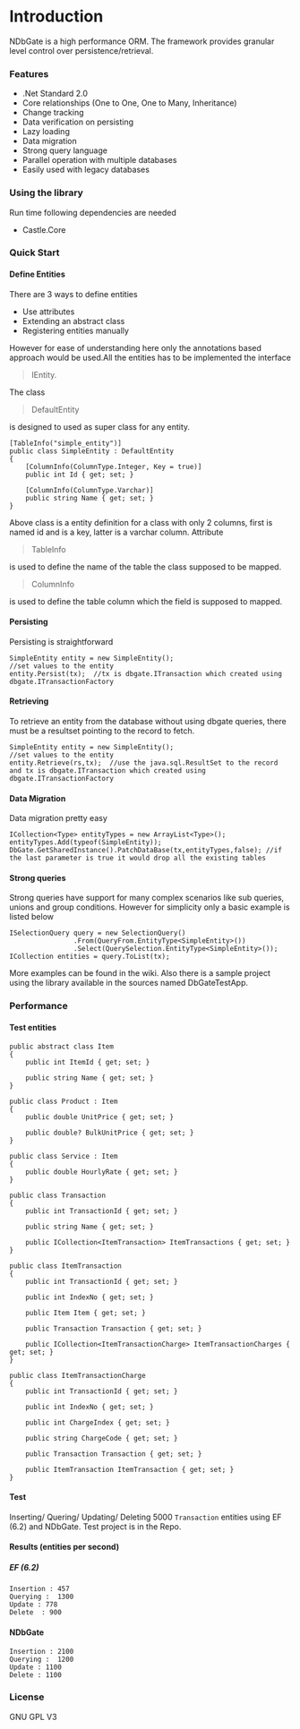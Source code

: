 # Introduction
NDbGate is a high performance ORM. The framework provides granular level control over persistence/retrieval.

### Features
* .Net Standard 2.0
* Core relationships (One to One, One to Many, Inheritance)
* Change tracking
* Data verification on persisting
* Lazy loading
* Data migration
* Strong query language
* Parallel operation with multiple databases
* Easily used with legacy databases

### Using the library
Run time following dependencies are needed
* Castle.Core

### Quick Start
#### Define Entities
There are 3 ways to define entities
* Use attributes
* Extending an abstract class
* Registering entities manually

However for ease of understanding here only the annotations based approach would be used.All the entities has to be implemented the interface 
>IEntity.

The class
>DefaultEntity

is designed to used as super class for any entity.

   	[TableInfo("simple_entity")]
	public class SimpleEntity : DefaultEntity
	{
		[ColumnInfo(ColumnType.Integer, Key = true)]
		public int Id { get; set; }

		[ColumnInfo(ColumnType.Varchar)]
		public string Name { get; set; }
	}

Above class is a entity definition for a class with only 2 columns, first is named id and is a key, latter is a varchar column. Attribute
>TableInfo 

is used to define the name of the table the class supposed to be mapped. 
>ColumnInfo

is used to define the table column which the field is supposed to mapped.

#### Persisting
Persisting is straightforward

	SimpleEntity entity = new SimpleEntity();
	//set values to the entity
	entity.Persist(tx);  //tx is dbgate.ITransaction which created using dbgate.ITransactionFactory 

#### Retrieving
To retrieve an entity from the database without using dbgate queries, there must be a resultset pointing to the record to fetch.

	SimpleEntity entity = new SimpleEntity();
	//set values to the entity
	entity.Retrieve(rs,tx);  //use the java.sql.ResultSet to the record and tx is dbgate.ITransaction which created using dbgate.ITransactionFactory

#### Data Migration
Data migration pretty easy

	ICollection<Type> entityTypes = new ArrayList<Type>();
	entityTypes.Add(typeof(SimpleEntity));
	DbGate.GetSharedInstance().PatchDataBase(tx,entityTypes,false); //if the last parameter is true it would drop all the existing tables

#### Strong queries
Strong queries have support for many complex scenarios like sub queries, unions and group conditions. However for simplicity only a basic example is listed below

	ISelectionQuery query = new SelectionQuery()
					.From(QueryFrom.EntityType<SimpleEntity>())
					.Select(QuerySelection.EntityType<SimpleEntity>());
	ICollection entities = query.ToList(tx);

More examples can be found in the wiki. Also there is a sample project using the library available in the sources named DbGateTestApp.

### Performance
#### Test entities
	
	public abstract class Item
    {
        public int ItemId { get; set; }

        public string Name { get; set; }
    }
	
	public class Product : Item
    {
        public double UnitPrice { get; set; }

        public double? BulkUnitPrice { get; set; }
    }
	
	public class Service : Item
    {
        public double HourlyRate { get; set; }
    }
	
	public class Transaction
    {
        public int TransactionId { get; set; }

        public string Name { get; set; }

        public ICollection<ItemTransaction> ItemTransactions { get; set; }
    }
	
	public class ItemTransaction
    {
        public int TransactionId { get; set; }

        public int IndexNo { get; set; }

        public Item Item { get; set; }

        public Transaction Transaction { get; set; }

        public ICollection<ItemTransactionCharge> ItemTransactionCharges { get; set; }
    }
	
	public class ItemTransactionCharge
    {
        public int TransactionId { get; set; }

        public int IndexNo { get; set; }

        public int ChargeIndex { get; set; }

        public string ChargeCode { get; set; }

        public Transaction Transaction { get; set; }

        public ItemTransaction ItemTransaction { get; set; }
    }
	
#### Test

Inserting/ Quering/ Updating/ Deleting 5000 `Transaction` entities using EF (6.2) and NDbGate. Test project is in the Repo.

#### Results (entities per second)

##### EF (6.2)			
	Insertion :	457			
	Querying :  1300			
	Update : 778			
	Delete	: 900			

#### NDbGate
	Insertion :	2100
	Querying :	1200
	Update : 1100
	Delete : 1100

### License
GNU GPL V3